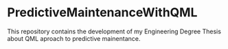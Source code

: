 # PredictiveMaintenanceWithQML
This repository contains the development of my Engineering Degree Thesis about QML aproach to predictive mainentance.
